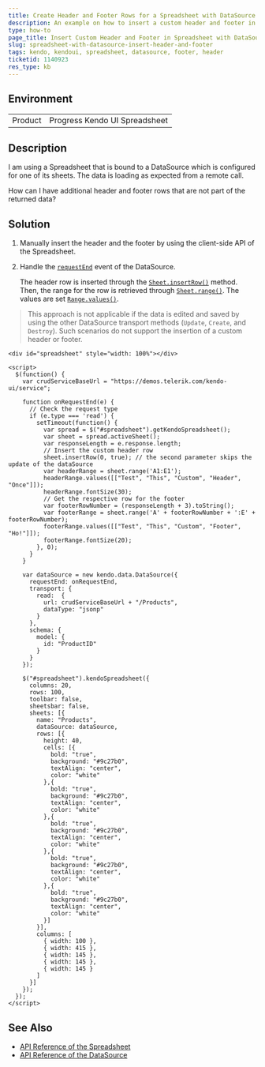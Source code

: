 ```yaml
---
title: Create Header and Footer Rows for a Spreadsheet with DataSource
description: An example on how to insert a custom header and footer in a Kendo UI Spreadsheet sheet and load its data with a DataSource from a remote call.
type: how-to
page_title: Insert Custom Header and Footer in Spreadsheet with DataSource - Kendo UI Spreadsheet for jQuery
slug: spreadsheet-with-datasource-insert-header-and-footer
tags: kendo, kendoui, spreadsheet, datasource, footer, header
ticketid: 1140923
res_type: kb
---
```


## Environment

<table>
 <tr>
  <td>Product</td>
  <td>Progress Kendo UI Spreadsheet</td>
 </tr>
</table>

## Description

I am using a Spreadsheet that is bound to a DataSource which is configured for one of its sheets. The data is loading as expected from a remote call.

How can I have additional header and footer rows that are not part of the returned data?

## Solution

1. Manually insert the header and the footer by using the client-side API of the Spreadsheet.
1. Handle the [`requestEnd`](https://docs.telerik.com/kendo-ui/api/javascript/data/datasource/events/requestend) event of the DataSource.

    The header row is inserted through the [`Sheet.insertRow()`](https://docs.telerik.com/kendo-ui/api/javascript/spreadsheet/sheet/methods/insertrow) method. Then, the range for the row is retrieved through [`Sheet.range()`](https://docs.telerik.com/kendo-ui/api/javascript/spreadsheet/sheet/methods/range). The values are set [`Range.values()`](https://docs.telerik.com/kendo-ui/api/javascript/spreadsheet/range/methods/values).

> This approach is not applicable if the data is edited and saved by using the other DataSource transport methods (`Update`, `Create`, and `Destroy`). Such scenarios do not support the insertion of a custom header or footer.

````dojo
<div id="spreadsheet" style="width: 100%"></div>

<script>
  $(function() {
    var crudServiceBaseUrl = "https://demos.telerik.com/kendo-ui/service";

    function onRequestEnd(e) {
      // Check the request type
      if (e.type === 'read') {
        setTimeout(function() {
          var spread = $("#spreadsheet").getKendoSpreadsheet();
          var sheet = spread.activeSheet();
          var responseLength = e.response.length;
          // Insert the custom header row
          sheet.insertRow(0, true); // the second parameter skips the update of the dataSource
          var headerRange = sheet.range('A1:E1');
          headerRange.values([["Test", "This", "Custom", "Header", "Once"]]);
          headerRange.fontSize(30);
          // Get the respective row for the footer
          var footerRowNumber = (responseLength + 3).toString();
          var footerRange = sheet.range('A' + footerRowNumber + ':E' + footerRowNumber);
          footerRange.values([["Test", "This", "Custom", "Footer", "Ho!"]]);
          footerRange.fontSize(20);
        }, 0);
      }
    }

    var dataSource = new kendo.data.DataSource({
      requestEnd: onRequestEnd,
      transport: {
        read:  {
          url: crudServiceBaseUrl + "/Products",
          dataType: "jsonp"
        }
      },
      schema: {
        model: {
          id: "ProductID"
        }
      }
    });

    $("#spreadsheet").kendoSpreadsheet({
      columns: 20,
      rows: 100,
      toolbar: false,
      sheetsbar: false,
      sheets: [{
        name: "Products",
        dataSource: dataSource,
        rows: [{
          height: 40,
          cells: [{
            bold: "true",
            background: "#9c27b0",
            textAlign: "center",
            color: "white"
          },{
            bold: "true",
            background: "#9c27b0",
            textAlign: "center",
            color: "white"
          },{
            bold: "true",
            background: "#9c27b0",
            textAlign: "center",
            color: "white"
          },{
            bold: "true",
            background: "#9c27b0",
            textAlign: "center",
            color: "white"
          },{
            bold: "true",
            background: "#9c27b0",
            textAlign: "center",
            color: "white"
          }]
        }],
        columns: [
          { width: 100 },
          { width: 415 },
          { width: 145 },
          { width: 145 },
          { width: 145 }
        ]
      }]
    });
  });
</script>
````

## See Also

* [API Reference of the Spreadsheet](https://docs.telerik.com/kendo-ui/api/javascript/ui/spreadsheet)
* [API Reference of the DataSource](https://docs.telerik.com/kendo-ui/api/javascript/data/datasource)
